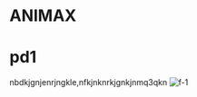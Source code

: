 # ANIMAX
   
   
# pd1
   
   nbdkjgnjenrjngkle,nfkjnknrkjgnkjnmq3qkn
![f-1](https://user-images.githubusercontent.com/101344389/185742693-e2b9c323-ebfc-4473-a2be-7333feac7a23.jpg)
